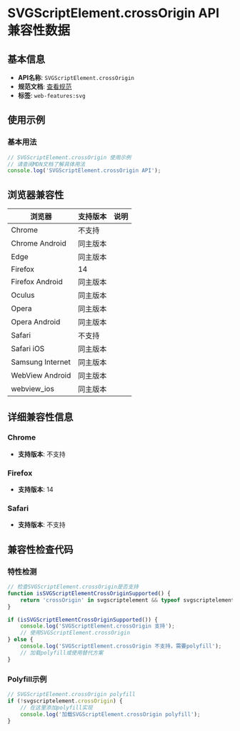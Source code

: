 # SVGScriptElement.crossOrigin API 兼容性数据

## 基本信息

- **API名称**: `SVGScriptElement.crossOrigin`
- **规范文档**: [查看规范](https://svgwg.org/svg2-draft/interact.html#__svg__SVGScriptElement__crossOrigin)
- **标签**: `web-features:svg`

## 使用示例

### 基本用法

```javascript
// SVGScriptElement.crossOrigin 使用示例
// 请查阅MDN文档了解具体用法
console.log('SVGScriptElement.crossOrigin API');
```

## 浏览器兼容性

| 浏览器 | 支持版本 | 说明 |
|--------|----------|------|
| Chrome | 不支持 |  |
| Chrome Android | 同主版本 |  |
| Edge | 同主版本 |  |
| Firefox | 14 |  |
| Firefox Android | 同主版本 |  |
| Oculus | 同主版本 |  |
| Opera | 同主版本 |  |
| Opera Android | 同主版本 |  |
| Safari | 不支持 |  |
| Safari iOS | 同主版本 |  |
| Samsung Internet | 同主版本 |  |
| WebView Android | 同主版本 |  |
| webview_ios | 同主版本 |  |

## 详细兼容性信息

### Chrome

- **支持版本**: 不支持

### Firefox

- **支持版本**: 14

### Safari

- **支持版本**: 不支持

## 兼容性检查代码

### 特性检测

```javascript
// 检查SVGScriptElement.crossOrigin是否支持
function isSVGScriptElementCrossOriginSupported() {
    return 'crossOrigin' in svgscriptelement && typeof svgscriptelement.crossOrigin === 'function';
}

if (isSVGScriptElementCrossOriginSupported()) {
    console.log('SVGScriptElement.crossOrigin 支持');
    // 使用SVGScriptElement.crossOrigin
} else {
    console.log('SVGScriptElement.crossOrigin 不支持，需要polyfill');
    // 加载polyfill或使用替代方案
}
```

### Polyfill示例

```javascript
// SVGScriptElement.crossOrigin polyfill
if (!svgscriptelement.crossOrigin) {
    // 在这里添加polyfill实现
    console.log('加载SVGScriptElement.crossOrigin polyfill');
}
```

